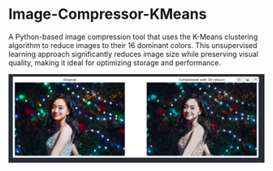 # Image-Compressor-KMeans
A Python-based image compression tool that uses the K-Means clustering algorithm to reduce images to their 16 dominant colors. This unsupervised learning approach significantly reduces image size while preserving visual quality, making it ideal for optimizing storage and performance.

![Screenshot](use.png)

